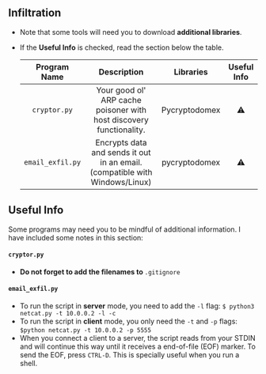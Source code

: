 ## Infiltration

* Note that some tools will need you to download **additional libraries**.
* If the **Useful Info** is checked, read the section below the table.


   | Program Name | Description| Libraries| Useful Info |
   | :--------: | :---: | :---: | :---: | 
   | `cryptor.py`| Your good ol' ARP cache poisoner with host discovery functionality. | Pycryptodomex |⚠ |
   | `email_exfil.py`| Encrypts data and sends it out in an email. (compatible with Windows/Linux) | pycryptodomex | ⚠ |


## Useful Info

Some programs may need you to be mindful of additional information. I have included some notes in this section:
   
#### `cryptor.py`

* <strong> Do not forget to add the filenames to </strong>`.gitignore`


#### `email_exfil.py`

* To run the script in **server** mode, you need to add the `-l` flag: `$ python3 netcat.py -t 10.0.0.2 -l -c`
* To run the script in **client** mode, you only need the `-t` and `-p` flags: `$python netcat.py -t 10.0.0.2 -p 5555`
* When you connect a client to a server, the script reads from your STDIN and will continue this way until it receives a end-of-file (EOF) marker. To send the EOF, press `CTRL-D`. This is specially useful when you run a shell. 
